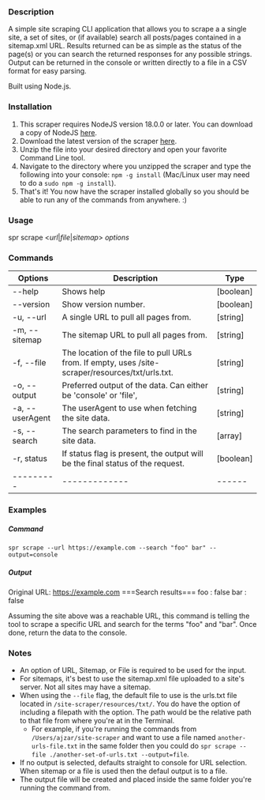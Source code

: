 ### Description

A simple site scraping CLI application that allows you to scrape a a single site, a set of sites, or (if available) search all posts/pages contained in a sitemap.xml URL. Results returned can be as simple as the status of the page(s) or you can search the returned responses for any possible strings. Output can be returned in the console or written directly to a file in a CSV format for easy parsing.

Built using Node.js.

### Installation

1. This scraper requires NodeJS version 18.0.0 or later. You can download a copy of NodeJS [here](https://nodejs.org/en/).
2. Download the latest version of the scraper [here](https://github.com/ajzaradichMV/site-scraper/archive/refs/heads/main.zip).
3. Unzip the file into your desired directory and open your favorite Command Line tool.
4. Navigate to the directory where you unzipped the scraper and type the following into your console: `npm -g install` (Mac/Linux user may need to do a `sudo npm -g install`).
5. That's it! You now have the scraper installed globally so you should be able to run any of the commands from anywhere. :)

### Usage

spr scrape <_url_|_file_|_sitemap_> _options_

### Commands

| Options | Description | Type |
|---------|-------------|------|
| --help | Shows help | [boolean] |
| --version | Show version number. | [boolean] |
| -u, --url | A single URL to pull all pages from. | [string] |
| -m, --sitemap | The sitemap URL to pull all pages from. | [string] |
| -f, --file | The location of the file to pull URLs from. If empty, uses /site-scraper/resources/txt/urls.txt. | [string] |
| -o, --output | Preferred output of the data. Can either be 'console' or 'file', | [string] |
| -a, --userAgent | The userAgent to use when fetching the site data. | [string] |
| -s, --search | The search parameters to find in the site data. | [array] |
| -r, status | If status flag is present, the output will be the final status of the request. | [boolean] |
|---------|-------------|------|

### Examples

##### Command
`spr scrape --url https://example.com --search "foo" bar" --output=console`

##### Output
Original URL: https://example.com
===Search results===
foo : false
bar : false

Assuming the site above was a reachable URL, this command is telling the tool to scrape a specific URL and search for the terms "foo" and "bar". Once done, return the data to the console. 

### Notes

- An option of URL, Sitemap, or File is required to be used for the input. 
- For sitemaps, it's best to use the sitemap.xml file uploaded to a site's server. Not all sites may have a sitemap.
- When using the `--file` flag, the default file to use is the urls.txt file located in `/site-scraper/resources/txt/`. You do have the option of including a filepath with the option. The path would be the relative path to that file from where you're at in the Terminal. 
  - For example, if you're running the commands from `/Users/ajzar/site-scraper` and want to use a file named `another-urls-file.txt` in the same folder then you could do `spr scrape --file ./another-set-of-urls.txt --output=file`. 
- If no output is selected, defaults straight to console for URL selection. When sitemap or a file is used then the defaul output is to a file.
- The output file will be created and placed inside the same folder you're running the command from.

